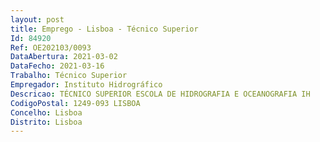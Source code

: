 ```yaml
--- 
layout: post
title: Emprego - Lisboa - Técnico Superior
Id: 84920
Ref: OE202103/0093
DataAbertura: 2021-03-02
DataFecho: 2021-03-16
Trabalho: Técnico Superior
Empregador: Instituto Hidrográfico
Descricao: TÉCNICO SUPERIOR ESCOLA DE HIDROGRAFIA E OCEANOGRAFIA IH
CodigoPostal: 1249-093 LISBOA
Concelho: Lisboa
Distrito: Lisboa
--- 
```

